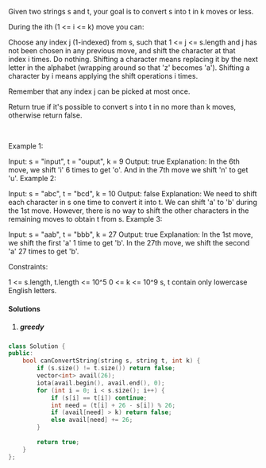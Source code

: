 Given two strings s and t, your goal is to convert s into t in k moves or less.

During the ith (1 <= i <= k) move you can:

Choose any index j (1-indexed) from s, such that 1 <= j <= s.length and j has not been chosen in any previous move, and shift the character at that index i times.
Do nothing.
Shifting a character means replacing it by the next letter in the alphabet (wrapping around so that 'z' becomes 'a'). Shifting a character by i means applying the shift operations i times.

Remember that any index j can be picked at most once.

Return true if it's possible to convert s into t in no more than k moves, otherwise return false.

 

Example 1:

Input: s = "input", t = "ouput", k = 9
Output: true
Explanation: In the 6th move, we shift 'i' 6 times to get 'o'. And in the 7th move we shift 'n' to get 'u'.
Example 2:

Input: s = "abc", t = "bcd", k = 10
Output: false
Explanation: We need to shift each character in s one time to convert it into t. We can shift 'a' to 'b' during the 1st move. However, there is no way to shift the other characters in the remaining moves to obtain t from s.
Example 3:

Input: s = "aab", t = "bbb", k = 27
Output: true
Explanation: In the 1st move, we shift the first 'a' 1 time to get 'b'. In the 27th move, we shift the second 'a' 27 times to get 'b'.
 

Constraints:

1 <= s.length, t.length <= 10^5
0 <= k <= 10^9
s, t contain only lowercase English letters.

#### Solutions

1. ##### greedy


```c++
class Solution {
public:
    bool canConvertString(string s, string t, int k) {
        if (s.size() != t.size()) return false;
        vector<int> avail(26);
        iota(avail.begin(), avail.end(), 0);
        for (int i = 0; i < s.size(); i++) {
            if (s[i] == t[i]) continue;
            int need = (t[i] + 26 - s[i]) % 26;
            if (avail[need] > k) return false;
            else avail[need] += 26;
        }
        
        return true;
    }
};
```